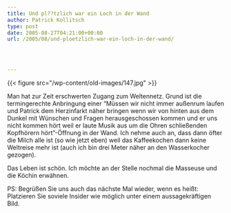 ```yaml
---
title: Und pl??tzlich war ein Loch in der Wand
author: Patrick Kollitsch
type: post
date: 2005-08-27T04:21:00+00:00
url: /2005/08/und-ploetzlich-war-ein-loch-in-der-wand/




---
```

{{< figure src="/wp-content/old-images/147.jpg" >}}

Man hat zur Zeit erschwerten Zugang zum Weltennetz. Grund ist die termingerechte Anbringung einer &#8220;M&uuml;ssen wir nicht immer au&szlig;enrum laufen und Patrick dem Herzinfarkt n&auml;her bringen wenn wir von hinten aus dem Dunkel mit W&uuml;nschen und Fragen herausgeschossen kommen und er uns nicht kommen h&ouml;rt weil er laute Musik aus um die Ohren schlie&szlig;enden Kopfh&ouml;rern h&ouml;rt&#8221;-&Ouml;ffnung in der Wand. Ich nehme auch an, dass dann &ouml;fter die Milch alle ist (so wie jetzt eben) weil das Kaffeekochen dann keine Weltreise mehr ist (auch ich bin drei Meter n&auml;her an den Wasserkocher gezogen).

Das Leben ist sch&ouml;n. Ich m&ouml;chte an der Stelle nochmal die Masseuse und die K&ouml;chin erw&auml;hnen.

PS: Begr&uuml;&szlig;en Sie uns auch das n&auml;chste Mal wieder, wenn es hei&szlig;t: Platzieren Sie soviele Insider wie m&ouml;glich unter einem aussagekr&auml;ftigen Bild.